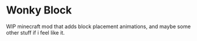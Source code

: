 # Wonky Block

WIP minecraft mod that adds block placement animations, and maybe some other stuff if i feel like it.